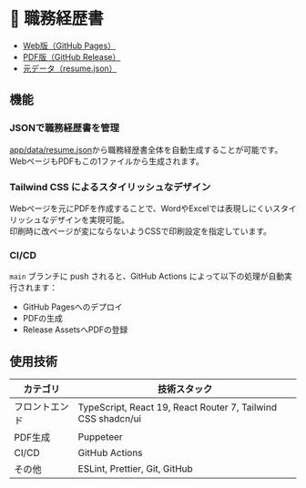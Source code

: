 # 📄 職務経歴書

- [Web版（GitHub Pages）](https://soags.github.io/resume/)
- [PDF版（GitHub Release）](https://github.com/soags/resume/releases/download/latest/resume.pdf)
- [元データ（resume.json）](https://github.com/soags/resume/blob/main/app/data/resume.json)

## 機能

### JSONで職務経歴書を管理

[app/data/resume.json](https://github.com/soags/resume/blob/main/app/data/resume.json)から職務経歴書全体を自動生成することが可能です。  
WebページもPDFもこの1ファイルから生成されます。

### Tailwind CSS によるスタイリッシュなデザイン

Webページを元にPDFを作成することで、WordやExcelでは表現しにくいスタイリッシュなデザインを実現可能。  
印刷時に改ページが変にならないようCSSで印刷設定を指定しています。

### CI/CD

`main` ブランチに push されると、GitHub Actions によって以下の処理が自動実行されます：

- GitHub Pagesへのデプロイ
- PDFの生成
- Release AssetsへPDFの登録

## 使用技術

| カテゴリ       | 技術スタック                                                 |
| -------------- | ------------------------------------------------------------ |
| フロントエンド | TypeScript, React 19, React Router 7, Tailwind CSS shadcn/ui |
| PDF生成        | Puppeteer                                                    |
| CI/CD          | GitHub Actions                                               |
| その他         | ESLint, Prettier, Git, GitHub                                |
